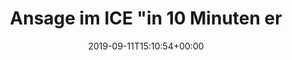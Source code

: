 ---
retweeted: false
source: <a href="http://www.samruston.co.uk" rel="nofollow">Flamingo for Android</a>
entities:
  user_mentions: []
  urls: []
  symbols: []
  media:
  - expanded_url: https://twitter.com/bascht/status/1171803310296375297/photo/1
    indices:
    - '69'
    - '92'
    url: https://t.co/mfdRPSBOpm
    media_url: http://pbs.twimg.com/media/EEMU5oNXYAEwqck.jpg
    id_str: '1171803308325036033'
    id: '1171803308325036033'
    media_url_https: https://pbs.twimg.com/media/EEMU5oNXYAEwqck.jpg
    sizes:
      large:
        w: '1000'
        h: '500'
        resize: fit
      medium:
        w: '1000'
        h: '500'
        resize: fit
      thumb:
        w: '150'
        h: '150'
        resize: crop
      small:
        w: '680'
        h: '340'
        resize: fit
    type: photo
    display_url: pic.twitter.com/mfdRPSBOpm
  hashtags: []
display_text_range:
- '0'
- '92'
favorite_count: '1'
id_str: '1171803310296375297'
truncated: false
retweet_count: '0'
id: '1171803310296375297'
possibly_sensitive: false
created_at: Wed Sep 11 15:10:54 +0000 2019
favorited: false
full_text: |-
  Ansage im ICE "in 10 Minuten erreichen wir…"
  Die Hälfte des Waggons:
lang: de
extended_entities:
  media:
  - expanded_url: https://twitter.com/bascht/status/1171803310296375297/photo/1
    indices:
    - '69'
    - '92'
    url: https://t.co/mfdRPSBOpm
    media_url: http://pbs.twimg.com/media/EEMU5oNXYAEwqck.jpg
    id_str: '1171803308325036033'
    id: '1171803308325036033'
    media_url_https: https://pbs.twimg.com/media/EEMU5oNXYAEwqck.jpg
    sizes:
      large:
        w: '1000'
        h: '500'
        resize: fit
      medium:
        w: '1000'
        h: '500'
        resize: fit
      thumb:
        w: '150'
        h: '150'
        resize: crop
      small:
        w: '680'
        h: '340'
        resize: fit
    type: photo
    display_url: pic.twitter.com/mfdRPSBOpm
tags:
- pesos:twitter
date: '2019-09-11T15:10:54+00:00'
src: https://twitter.com/bascht/status/1171803310296375297
original_url: https://twitter.com/bascht/status/1171803310296375297
type: twitter_tweet
media_url: https://img.bascht.com/twitter/pbs.twimg.com/media/EEMU5oNXYAEwqck.jpg
text: |-
  Ansage im ICE "in 10 Minuten erreichen wir…"
  Die Hälfte des Waggons:
title: Ansage im ICE "in 10 Minuten er

---